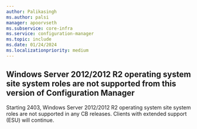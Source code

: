 ```yaml
---
author: Palikasingh
ms.author: palsi
manager: apoorvseth
ms.subservice: core-infra
ms.service: configuration-manager
ms.topic: include
ms.date: 01/24/2024
ms.localizationpriority: medium
---
```


## <a name="bkmk_ServerS"></a> Windows Server 2012/2012 R2 operating system site system roles are not supported from this version of Configuration Manager

<!-- 9519162-->
Starting 2403, Windows Server 2012/2012 R2 operating system site system roles are not supported in any CB releases. Clients with extended support (ESU) will continue. 
